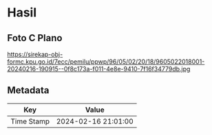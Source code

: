 # Hasil

## Foto C Plano

https://sirekap-obj-formc.kpu.go.id/7ecc/pemilu/ppwp/96/05/02/20/18/9605022018001-20240216-190915--0f8c173a-f011-4e8e-9410-7f16f34779db.jpg


## Metadata

| Key        | Value               |
| ---------- | ------------------- |
| Time Stamp | 2024-02-16 21:01:00 |



